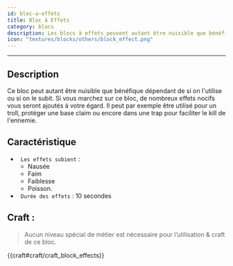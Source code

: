 ```yaml
---
id: bloc-a-effets
title: Bloc à Effets
category: blocs
description: Les blocs à effets peuvent autant être nuisible que bénéfique dépendant de si on l'utilise ou si on le subit
icon: "textures/blocks/others/block_effect.png"
---
```

___
## Description  

Ce bloc peut autant être nuisible que bénéfique dépendant de si on l'utilise ou si on le subit. Si vous marchez sur ce bloc, de nombreux effets nocifs vous seront ajoutés à votre égard. Il peut par exemple être utilisé pour un troll, protéger une base claim ou encore dans une trap pour faciliter le kill de l'ennemie.

## Caractéristique 

- `` Les effets subient`` : 
    - Nausée
    - Faim
    - Faiblesse
    - Poisson. 
- `` Durée des effets`` : 10 secondes

## Craft :

> Aucun niveau spécial de métier est nécessaire pour l’utilisation & craft de ce bloc.

{{craft#craft/craft_block_effects}}
